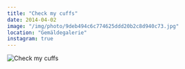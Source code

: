 ```yaml
---
title: "Check my cuffs"
date: 2014-04-02
image: "/img/photo/9deb494c6c774625ddd20b2c8d940c73.jpg"
location: "Gemäldegalerie"
instagram: true
---
```


![Check my cuffs](/img/photo/9deb494c6c774625ddd20b2c8d940c73.jpg)
